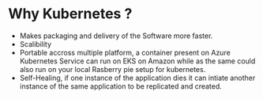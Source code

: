 # Why Kubernetes ?

- Makes packaging and delivery of the Software more faster.
- Scalibility
- Portable accross multiple platform, a container present on Azure Kubernetes Service can run on EKS on Amazon while as the 
same could also run on your local Rasberry pie setup for kubernetes.
- Self-Healing, if one instance of the application dies it can intiate another instance of the same application to be replicated and created.


